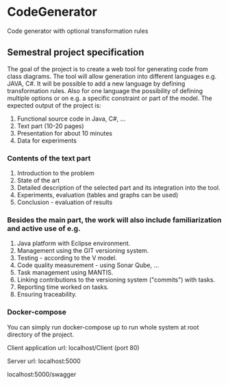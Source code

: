 # CodeGenerator
Code generator with optional transformation rules

## Semestral project specification
The goal of the project is to create a web tool for generating code from class diagrams. The tool will allow generation into different languages e.g. JAVA, C#. It will be possible to add a new language by defining transformation rules. Also for one language the possibility of defining multiple options or on e.g. a specific constraint or part of the model. The expected output of the project is:

1. Functional source code in Java, C#, ...
2. Text part (10-20 pages)
3. Presentation for about 10 minutes
4. Data for experiments


### Contents of the text part
1. Introduction to the problem
2. State of the art
3. Detailed description of the selected part and its integration into the tool.
4. Experiments, evaluation (tables and graphs can be used)
5. Conclusion - evaluation of results

### Besides the main part, the work will also include familiarization and active use of e.g.
1. Java platform with Eclipse environment.
2. Management using the GIT versioning system.
3. Testing - according to the V model.
4. Code quality measurement - using Sonar Qube, ...
5. Task management using MANTIS.
6. Linking contributions to the versioning system ("commits") with tasks.
7. Reporting time worked on tasks.
8. Ensuring traceability.

### Docker-compose
You can simply run docker-compose up to run whole system at root directory of the project.

Client application url: localhost/Client (port 80)

Server url: localhost:5000

localhost:5000/swagger
